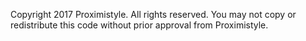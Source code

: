 Copyright 2017 Proximistyle. All rights reserved. You may not copy or redistribute this code without prior approval from Proximistyle.